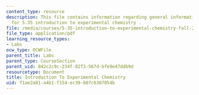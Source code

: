 ```yaml
---
content_type: resource
description: This file contains information regarding general information and rules
  for 5.35 introduction to experimental chemistry .
file: /media/courses/5-35-introduction-to-experimental-chemistry-fall-2012/f1ae2a81a4b1f154ec39b07c6307054b_MIT5_35F12_GeneralInformat.pdf
file_type: application/pdf
learning_resource_types:
- Labs
ocw_type: OCWFile
parent_title: Labs
parent_type: CourseSection
parent_uid: 842c2c9c-234f-82f3-567d-bfe9e47ddb9d
resourcetype: Document
title: Introduction To Experimental Chemistry
uid: f1ae2a81-a4b1-f154-ec39-b07c6307054b
---
```

